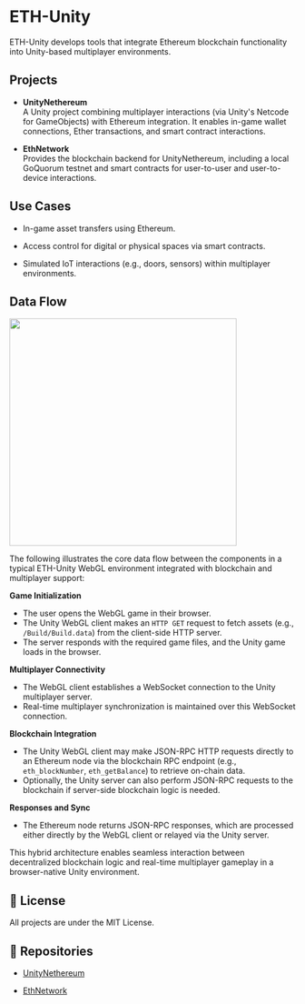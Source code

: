 # ETH-Unity

ETH-Unity develops tools that integrate Ethereum blockchain functionality into Unity-based multiplayer environments.

## Projects

-   **UnityNethereum**  
    A Unity project combining multiplayer interactions (via Unity's Netcode for GameObjects) with Ethereum integration. It enables in-game wallet connections, Ether transactions, and smart contract interactions.
    
-   **EthNetwork**  
    Provides the blockchain backend for UnityNethereum, including a local GoQuorum testnet and smart contracts for user-to-user and user-to-device interactions.
    

## Use Cases

-   In-game asset transfers using Ethereum.
    
-   Access control for digital or physical spaces via smart contracts.
    
-   Simulated IoT interactions (e.g., doors, sensors) within multiplayer environments.

## Data Flow

<img src="(https://github.com/ETH-Unity/.github/blob/1fc4a72141f8124512eef9966340ba0f488401fd/dataflow.png)" height="400">

The following illustrates the core data flow between the components in a typical ETH-Unity WebGL environment integrated with blockchain and multiplayer support:

**Game Initialization**  
   - The user opens the WebGL game in their browser.
   - The Unity WebGL client makes an `HTTP GET` request to fetch assets (e.g., `/Build/Build.data`) from the client-side HTTP server.
   - The server responds with the required game files, and the Unity game loads in the browser.

**Multiplayer Connectivity**  
   - The WebGL client establishes a WebSocket connection to the Unity multiplayer server.
   - Real-time multiplayer synchronization is maintained over this WebSocket connection.

**Blockchain Integration**  
   - The Unity WebGL client may make JSON-RPC HTTP requests directly to an Ethereum node via the blockchain RPC endpoint (e.g., `eth_blockNumber`, `eth_getBalance`) to retrieve on-chain data.
   - Optionally, the Unity server can also perform JSON-RPC requests to the blockchain if server-side blockchain logic is needed.

**Responses and Sync**  
   - The Ethereum node returns JSON-RPC responses, which are processed either directly by the WebGL client or relayed via the Unity server.

This hybrid architecture enables seamless interaction between decentralized blockchain logic and real-time multiplayer gameplay in a browser-native Unity environment.


## 📄 License

All projects are under the MIT License.

## 🔗 Repositories

-   [UnityNethereum](https://github.com/ETH-Unity/UnityNethereum)
    
-   [EthNetwork](https://github.com/ETH-Unity/EthNetwork)
